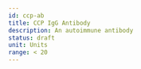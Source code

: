 ```yaml
---
id: ccp-ab
title: CCP IgG Antibody
description: An autoimmune antibody
status: draft
unit: Units
range: < 20
---
```

